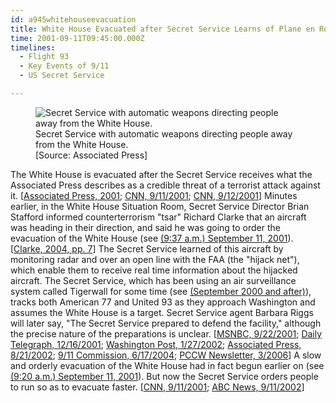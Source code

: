```yaml
---
id: a945whitehouseevacuation
title: White House Evacuated after Secret Service Learns of Plane en Route to Washington
time: 2001-09-11T09:45:00.000Z
timelines:
  - Flight 93
  - Key Events of 9/11
  - US Secret Service

---
```


<figure class="image">
  <img alt="Secret Service with automatic weapons directing people away from the White House." src="http://cdn.historycommons.org/images/events/325_secret_service_point2050081722-9567.jpg" />
  <figcaption>Secret Service with automatic weapons directing people away from the White House.<br>[Source: Associated Press]</figcaption>
</figure>

The White House is evacuated after the Secret Service receives what the Associated Press describes as a credible threat of a terrorist attack against it. [[Associated Press, 2001][1]; [CNN, 9/11/2001][2]; [CNN, 9/12/2001][3]] Minutes earlier, in the White House Situation Room, Secret Service Director Brian Stafford informed counterterrorism "tsar" Richard Clarke that an aircraft was heading in their direction, and said he was going to order the evacuation of the White House (see [(9:37 a.m.) September 11, 2001](/timeline/#a937clarkelearns)). [[Clarke, 2004, pp. 7][4]] The Secret Service learned of this aircraft by monitoring radar and over an open line with the FAA (the "hijack net"), which enable them to receive real time information about the hijacked aircraft. The Secret Service, which has been using an air surveillance system called Tigerwall for some time (see [(September 2000 and after)](/timeline/#a0900airsurveillance)), tracks both American 77 and United 93 as they approach Washington and assumes the White House is a target. Secret Service agent Barbara Riggs will later say, "The Secret Service prepared to defend the facility," although the precise nature of the preparations is unclear. [[MSNBC, 9/22/2001][5]; [Daily Telegraph, 12/16/2001][6]; [Washington Post, 1/27/2002][7]; [Associated Press, 8/21/2002][8]; [9/11 Commission, 6/17/2004][9]; [PCCW Newsletter, 3/2006][10]] A slow and orderly evacuation of the White House had in fact begun earlier on (see [(9:20 a.m.) September 11, 2001](/timeline/#a922slowevacuation)). But now the Secret Service orders people to run so as to evacuate faster. [[CNN, 9/11/2001][2]; [ABC News, 9/11/2002][11]]

[1]: https://web.archive.org/web/20080306021320/http://associatedpress.com/log/APNewsAlertsandFlashes.pdf
[2]: http://transcripts.cnn.com/TRANSCRIPTS/0109/11/bn.06.html
[3]: http://www.cnn.com/2001/US/09/11/chronology.attack/
[4]: https://www.amazon.com/Against-All-Enemies-Inside-Americas/dp/0743260244
[5]: https://911research.wtc7.net/cache/planes/msnbc092201_eventsof911.html
[6]: https://www.telegraph.co.uk/news/worldnews/northamerica/usa/1365455/Revealed-what-really-went-on-during-Bushs-missing-hours.html
[7]: http://www.washingtonpost.com/wp-dyn/content/article/2006/07/18/AR2006071801175.html
[8]: https://web.archive.org/web/20021002112814/http://www.gomemphis.com/mca/america_at_war/article/0,1426,MCA_945_1340414,00.html
[9]: https://www.9-11commission.gov/archive/hearing12/9-11Commission_Hearing_2004-06-17.htm
[10]: https://web.archive.org/web/20080506001246/http://pccw.alumni.cornell.edu/news/newsletters/spring06/riggs.html
[11]: https://911research.wtc7.net/cache/pentagon/attack/abcnews091102_jenningsinterviews.html
